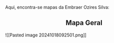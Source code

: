 Aqui, encontra-se mapas da Embraer Ozires Silva:

<center><h2>Mapa Geral</h2></center>
![[Pasted image 20241018092501.png]]